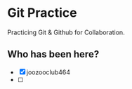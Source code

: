 # Git Practice

Practicing Git &amp; Github for Collaboration.

## Who has been here?

- [x] joozooclub464
- [ ] 
